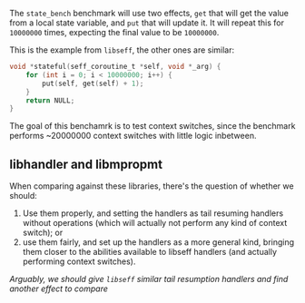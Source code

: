 The `state_bench` benchmark will use two effects, `get` that will get the
value from a local state variable, and `put` that will update it.
It will repeat this for `10000000` times, expecting the final value
to be `10000000`.


This is the example from `libseff`, the other ones are similar:

```c
void *stateful(seff_coroutine_t *self, void *_arg) {
    for (int i = 0; i < 10000000; i++) {
        put(self, get(self) + 1);
    }
    return NULL;
}
```

The goal of this benchamrk is to test context switches, since the benchmark
performs ~20000000 context switches with little logic inbetween.

## libhandler and libmpropmt

When comparing against these libraries, there's the question of whether we should:
1. Use them properly, and setting the handlers as tail resuming handlers without operations
   (which will actually not perform any kind of context switch); or
2. use them fairly, and set up the handlers as a more general kind, bringing them closer to the
   abilities available to libseff handlers (and actually performing context switches).

_Arguably, we should give `libseff` similar tail resumption handlers and find another effect to compare_